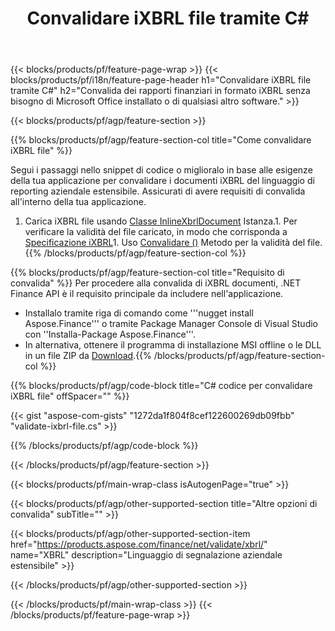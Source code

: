 ﻿---
title: Convalidare iXBRL file tramite C#
description: Codice di esempio per la convalida del file iXBRL. Utilizza API codice di esempio per convalidare iXBRL file batch all'interno di .NET applicazioni basate su. 
url: /it/net/validate/ixbrl/
family: finance
platformtag: net
feature: validate
informat: iXBRL
outformat: 
otherformats: 
---
{{< blocks/products/pf/feature-page-wrap >}}
{{< blocks/products/pf/i18n/feature-page-header h1="Convalidare iXBRL file tramite C#" h2="Convalida dei rapporti finanziari in formato iXBRL senza bisogno di Microsoft Office installato o di qualsiasi altro software." >}}

{{< blocks/products/pf/agp/feature-section >}}

{{% blocks/products/pf/agp/feature-section-col title="Come convalidare iXBRL file" %}}

Segui i passaggi nello snippet di codice o miglioralo in base alle esigenze della tua applicazione per convalidare i documenti iXBRL del linguaggio di reporting aziendale estensibile. Assicurati di avere requisiti di convalida all'interno della tua applicazione.

1. Carica iXBRL file usando [Classe InlineXbrlDocument](https://apireference.aspose.com/finance/net/aspose.finance.xbrl.inline/inlinexbrldocument) Istanza.1. Per verificare la validità del file caricato, in modo che corrisponda a [Specificazione iXBRL](http://www.xbrl.org/specification/inlinexbrl-part1/rec-2013-11-18/inlinexbrl-part1-rec-2013-11-18.html)1. Uso [Convalidare ()](https://apireference.aspose.com/finance/net/aspose.finance.xbrl.inline/inlinexbrldocument/methods/validate) Metodo per la validità del file.
{{% /blocks/products/pf/agp/feature-section-col %}}

{{% blocks/products/pf/agp/feature-section-col title="Requisito di convalida" %}}
Per procedere alla convalida di iXBRL documenti, .NET Finance API è il requisito principale da includere nell'applicazione. 
- Installalo tramite riga di comando come '''nugget install Aspose.Finance''' o tramite Package Manager Console di Visual Studio con ''Installa-Package Aspose.Finance'''.
- In alternativa, ottenere il programma di installazione MSI offline o le DLL in un file ZIP da [Download](https://downloads.aspose.com/finance/net).{{% /blocks/products/pf/agp/feature-section-col %}}

{{% blocks/products/pf/agp/code-block title="C# codice per convalidare iXBRL file" offSpacer="" %}}

{{< gist "aspose-com-gists" "1272da1f804f8cef122600269db09fbb" "validate-ixbrl-file.cs" >}}

{{% /blocks/products/pf/agp/code-block %}}

{{< /blocks/products/pf/agp/feature-section >}}

{{< blocks/products/pf/main-wrap-class isAutogenPage="true" >}}

{{< blocks/products/pf/agp/other-supported-section title="Altre opzioni di convalida" subTitle="" >}}

{{< blocks/products/pf/agp/other-supported-section-item href="https://products.aspose.com/finance/net/validate/xbrl/" name="XBRL" description="Linguaggio di segnalazione aziendale estensibile" >}}

{{< /blocks/products/pf/agp/other-supported-section >}}

{{< /blocks/products/pf/main-wrap-class >}}
{{< /blocks/products/pf/feature-page-wrap >}}